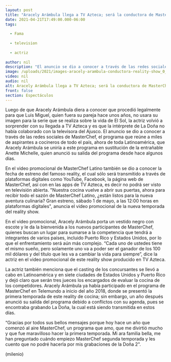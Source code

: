 ```yaml
---
layout: post
title: "Aracely Arámbula llega a TV Azteca; será la conductora de MasterChef Latino"
date: 2021-04-21T17:49:00.000-06:00
tags:
  
  - Fama
  
  - television
  
  - actriz
  
author: nil
description: "El anuncio se dio a conocer a través de las redes sociales de MasterChef, el programa que reúne a miles de aspirantes a cocineros de todo el país. "
image: /uploads/2021/images-aracely-arambula-conductora-reality-show_0_45_1080_672.jpg
video: nil
audio: nil
alt: Aracely Arámbula llega a TV Azteca; será la conductora de MasterChef Latino
front: false
section: Espectáculos
---
```


Luego de que Aracely Arámbula diera a conocer que procedió legalmente para que Luis Miguel, quien fuera su pareja hace unos años, no usara su imagen para la serie que se realiza sobre la vida de El Sol, la actriz volvió a sorprender con su llegada a TV Azteca y es que la intérprete de La Doña no había colaborado con la televisora del Ajusco. El anuncio se dio a conocer a través de las redes sociales de MasterChef, el programa que reúne a miles de aspirantes a cocineros de todo el país, ahora de toda Latinoamérica, que Aracely Arámbula se uniría a este programa en sustitución de la entrañable Anette Michelle, quien anunció su salida del programa desde hace algunos días. 

​​En el video promocional de MasterChef Latino también se dio a conocer la fecha de estreno del famoso reality, el cual sólo será transmitido a través de plataformas digitales como YouTube, Facebook, la página web de MasterChef, así con en las apps de TV Azteca, es decir no podrá ser visto en televisión abierta. ​"Nuestra cocina vuelve a abrir sus puertas, ahora para recibir todo el sazón de MasterChef Latino, ¿están listos para la nueva aventura culinaria? Gran estreno, sábado 1 de mayo, a las 12:00 horas en plataformas digitales", anuncia el video promocional de la nueva temporada del reality show. 

En el video promocional, Aracely Arámbula porta un vestido negro con escote y le da la bienvenida a los nuevos participantes de MasterChef, quienes buscan un lugar para sumarse a la competencia que tendrá a integrantes de varios países, incluido Puerto Rico y Estados Unidos, por lo que el enfrentamiento será aún más complejo. “Cada uno de ustedes tiene el mismo sueño, pero solamente uno va a poder ser el ganador de los 100 mil dólares y del título que les va a cambiar la vida para siempre”, dice la actriz en el video promocional de este reality show producido en TV Azteca. 

La actriz también menciona que el casting de los concursantes se llevó a cabo en Latinoamérica y en siete ciudades de Estados Unidos y Puerto Rico y dejó claro que serán tres jueces los encargados de evaluar la cocina de los competidores.  Aracely Arámbula ya había participado en el programa de MasterChef en Telemundo a inicio del año 2018, donde se presentó la primera temporada de este reality de cocina; sin embargo, un año después anunció su salida del programa debido a conflictos con su agenda, pues se encontraba grabando La Doña, la cual está siendo transmitida en estos días. 

“Gracias por todos sus bellos mensajes porque hoy hace un año que comenzó al aire MasterChef, un programa que amo, que me divirtió mucho y que fue maravilloso hacer la primera temporada. Mi ara familia bella, me han preguntado cuándo empiezo MasterChef segunda temporada y les cuento que no podré hacerla por mis grabaciones de la Doña 2". 

(milenio)